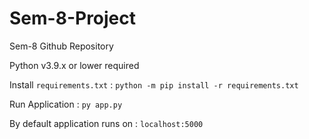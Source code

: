 # Sem-8-Project
Sem-8 Github Repository

Python v3.9.x or lower required

Install `requirements.txt` : 
```python -m pip install -r requirements.txt```

Run Application : 
```py app.py```

By default application runs on : 
```localhost:5000```
